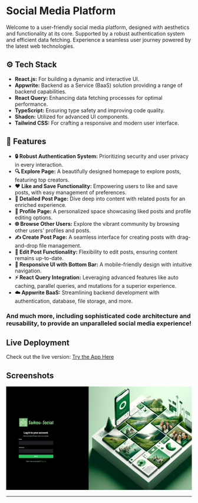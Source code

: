 # Social Media Platform

Welcome to a user-friendly social media platform, designed with aesthetics and functionality at its core. Supported by a robust authentication system and efficient data fetching. Experience a seamless user journey powered by the latest web technologies.

## ⚙️ Tech Stack
- **React.js:** For building a dynamic and interactive UI.
- **Appwrite:** Backend as a Service (BaaS) solution providing a range of backend capabilities.
- **React Query:** Enhancing data fetching processes for optimal performance.
- **TypeScript:** Ensuring type safety and improving code quality.
- **Shadcn:** Utilized for advanced UI components.
- **Tailwind CSS:** For crafting a responsive and modern user interface.

## 🌟 Features

- **🔒 Robust Authentication System:** Prioritizing security and user privacy in every interaction.
- **🔍 Explore Page:** A beautifully designed homepage to explore posts, featuring top creators.
- **❤️ Like and Save Functionality:** Empowering users to like and save posts, with easy management of preferences.
- **📝 Detailed Post Page:** Dive deep into content with related posts for an enriched experience.
- **👤 Profile Page:** A personalized space showcasing liked posts and profile editing options.
- **🌐 Browse Other Users:** Explore the vibrant community by browsing other users' profiles and posts.
- **✍️ Create Post Page:** A seamless interface for creating posts with drag-and-drop file management.
- **🔄 Edit Post Functionality:** Flexibility to edit posts, ensuring content remains up-to-date.
- **📱 Responsive UI with Bottom Bar:** A mobile-friendly design with intuitive navigation.
- **⚡ React Query Integration:** Leveraging advanced features like auto caching, parallel queries, and mutations for a superior experience.
- **☁️ Appwrite BaaS:** Streamlining backend development with authentication, database, file storage, and more.

### And much more, including sophisticated code architecture and reusability, to provide an unparalleled social media experience!

## Live Deployment

Check out the live version: [Try the App Here](https://saikousocial.vercel.app/)

## Screenshots
![Screenshot of the application](./assets/images/saikousaocial_screenshot.jpg)


---

